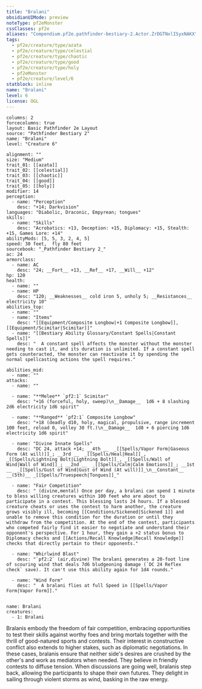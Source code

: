 ```yaml
---
title: "Bralani"
obsidianUIMode: preview
noteType: pf2eMonster
cssClasses: pf2e
aliases: "Compendium.pf2e.pathfinder-bestiary-2.Actor.ZrDGTNxlISyxNAKX" 
tags:
  - pf2e/creature/type/azata
  - pf2e/creature/type/celestial
  - pf2e/creature/type/chaotic
  - pf2e/creature/type/good
  - pf2e/creature/type/holy
  - pf2eMonster
  - pf2e/creature/level/6
statblock: inline
name: "Bralani"
level: 6
license: OGL
---
```


```statblock
columns: 2
forcecolumns: true
layout: Basic Pathfinder 2e Layout
source: "Pathfinder Bestiary 2"
name: "Bralani"
level: "Creature 6"

alignment: ""
size: "Medium"
trait_01: [[azata]]
trait_02: [[celestial]]
trait_03: [[chaotic]]
trait_04: [[good]]
trait_05: [[holy]]
modifier: 14
perception:
  - name: "Perception"
    desc: "+14; Darkvision"
languages: "Diabolic, Draconic, Empyrean; tongues"
skills:
  - name: "Skills"
    desc: "Acrobatics: +13, Deception: +15, Diplomacy: +15, Stealth: +15, Games Lore: +14"
abilityMods: [5, 5, 3, 2, 4, 5]
speed: 30 feet,  fly 80 feet
sourcebook: "_Pathfinder Bestiary 2_"
ac: 24
armorclass:
  - name: AC
    desc: "24; __Fort__ +13, __Ref__ +17, __Will__ +12"
hp: 120
health:
  - name: ""
  - name: HP
    desc: "120; __Weaknesses__ cold iron 5, unholy 5; __Resistances__ electricity 10"
abilities_top:
  - name: ""
  - name: "Items"
    desc: "[[Equipment/Composite Longbow|+1 Composite Longbow]], [[Equipment/Scimitar|Scimitar]]"
  - name: "[[Bestiary Ability Glossary/Constant Spells|Constant Spells]]"
    desc: "  A constant spell affects the monster without the monster needing to cast it, and its duration is unlimited. If a constant spell gets counteracted, the monster can reactivate it by spending the normal spellcasting actions the spell requires."

abilities_mid:
  - name: ""
attacks:
  - name: ""

  - name: "**Melee** `pf2:1` Scimitar"
    desc: "+16 (forceful, holy, sweep)\n__Damage__  1d6 + 8 slashing 2d6 electricity 1d6 spirit"

  - name: "**Ranged** `pf2:1` Composite Longbow"
    desc: "+18 (deadly d10, holy, magical, propulsive, range increment 100 feet, reload 0, volley 30 ft.)\n__Damage__  1d8 + 6 piercing 1d6 electricity 1d6 spirit"

  - name: "Divine Innate Spells"
    desc: "DC 24, attack +14; __4th __  _[[Spells/Vapor Form|Gaseous Form (At will)]]_; __3rd __  _[[Spells/Heal|Heal]]_, _[[Spells/Lightning Bolt|Lightning Bolt]]_, _[[Spells/Wall of Wind|Wall of Wind]]_; __2nd __  _[[Spells/Calm|Calm Emotions]]_; __1st __  _[[Spells/Gust of Wind|Gust of Wind (At will)]]_\n__Constant__  __(5th)__ _[[Spells/Truespeech|Tongues]]_"

  - name: "Fair Competition"
    desc: " (divine,mental) Once per day, a bralani can spend 1 minute to bless willing creatures within 100 feet who are about to participate in a contest. This blessing lasts 24 hours. If a blessed creature cheats or uses the contest to harm another, the creature grows visibly ill, becoming [[Conditions/Sickened|Sickened 1]] and unable to remove this condition for the duration or until they withdraw from the competition. At the end of the contest, participants who competed fairly find it easier to negotiate and understand their opponent's perspective. For 1 hour, they gain a +2 status bonus to Diplomacy checks and [[Actions/Recall Knowledge|Recall Knowledge]] checks that directly pertain to their opponents."

  - name: "Whirlwind Blast"
    desc: "`pf2:2` (air,divine) The bralani generates a 20-foot line of scouring wind that deals 7d6 bludgeoning damage (`DC 24 Reflex check` save). It can't use this ability again for 1d4 rounds."

  - name: "Wind Form"
    desc: "  A bralani flies at full Speed in [[Spells/Vapor Form|Vapor Form]]."
 
```

```encounter-table
name: Bralani
creatures:
  - 1: Bralani
```



Bralanis embody the freedom of fair competition, embracing opportunities to test their skills against worthy foes and bring mortals together with the thrill of good-natured sports and contests. Their interest in constructive conflict also extends to higher stakes, such as diplomatic negotiations. In these cases, bralanis ensure that neither side's desires are crushed by the other's and work as mediators when needed. They believe in friendly contests to diffuse tension. When discussions are going well, bralanis step back, allowing the participants to shape their own futures. They delight in sailing through violent storms as wind, basking in the raw energy.
